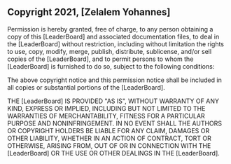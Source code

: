 ## Copyright 2021, [Zelalem Yohannes]



Permission is hereby granted, free of charge, to any person obtaining a copy of this [LeaderBoard] and associated documentation files, to deal in the [LeaderBoard] without restriction, including without limitation the rights to use, copy, modify, merge, publish, distribute, sublicense, and/or sell copies of the [LeaderBoard], and to permit persons to whom the [LeaderBoard] is furnished to do so, subject to the following conditions:

The above copyright notice and this permission notice shall be included in all copies or substantial portions of the [LeaderBoard].

THE [LeaderBoard] IS PROVIDED "AS IS", WITHOUT WARRANTY OF ANY KIND, EXPRESS OR IMPLIED, INCLUDING BUT NOT LIMITED TO THE WARRANTIES OF MERCHANTABILITY, FITNESS FOR A PARTICULAR PURPOSE AND NONINFRINGEMENT. IN NO EVENT SHALL THE AUTHORS OR COPYRIGHT HOLDERS BE LIABLE FOR ANY CLAIM, DAMAGES OR OTHER LIABILITY, WHETHER IN AN ACTION OF CONTRACT, TORT OR OTHERWISE, ARISING FROM, OUT OF OR IN CONNECTION WITH THE [LeaderBoard] OR THE USE OR OTHER DEALINGS IN THE [LeaderBoard].
